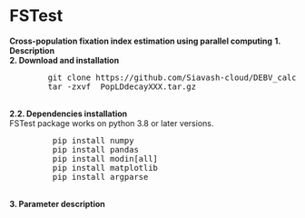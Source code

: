 # FSTest
<b>Cross-population fixation index estimation using parallel computing</b>
<b>1. Description</b>
</br>
<b>2. Download and installation</b>
</br>
<pre>
        git clone https://github.com/Siavash-cloud/DEBV_calculator.git
        tar -zxvf  PopLDdecayXXX.tar.gz
</pre>
</br>
 <b>2.2. Dependencies installation</b>
 </br>
FSTest package works on python 3.8 or later versions.
</br>
<pre>
         pip install numpy
         pip install pandas
         pip install modin[all]
         pip install matplotlib
         pip install argparse
</pre>
</br>
<b>3. Parameter description</b>
</br>     

